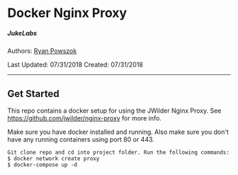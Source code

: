 # Docker Nginx Proxy
##### JukeLabs

Authors: [Ryan Powszok](ryan@jukelabs.com)

Last Updated: 07/31/2018 Created: 07/31/2018

---

## Get Started

This repo contains a docker setup for using the JWilder Nginx Proxy. See https://github.com/jwilder/nginx-proxy for more info.

Make sure you have docker installed and running. Also make sure you don't have any running containers using port 80 or 443.

```
Git clone repo and cd into project folder. Run the following commands:
$ docker network create proxy
$ docker-compose up -d
```
